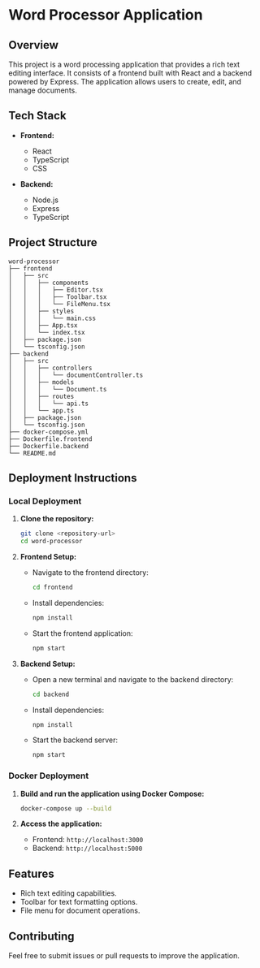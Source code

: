 # Word Processor Application

## Overview
This project is a word processing application that provides a rich text editing interface. It consists of a frontend built with React and a backend powered by Express. The application allows users to create, edit, and manage documents.

## Tech Stack
- **Frontend:**
  - React
  - TypeScript
  - CSS

- **Backend:**
  - Node.js
  - Express
  - TypeScript

## Project Structure
```
word-processor
├── frontend
│   ├── src
│   │   ├── components
│   │   │   ├── Editor.tsx
│   │   │   ├── Toolbar.tsx
│   │   │   └── FileMenu.tsx
│   │   ├── styles
│   │   │   └── main.css
│   │   ├── App.tsx
│   │   └── index.tsx
│   ├── package.json
│   └── tsconfig.json
├── backend
│   ├── src
│   │   ├── controllers
│   │   │   └── documentController.ts
│   │   ├── models
│   │   │   └── Document.ts
│   │   ├── routes
│   │   │   └── api.ts
│   │   └── app.ts
│   ├── package.json
│   └── tsconfig.json
├── docker-compose.yml
├── Dockerfile.frontend
├── Dockerfile.backend
└── README.md
```

## Deployment Instructions

### Local Deployment
1. **Clone the repository:**
   ```bash
   git clone <repository-url>
   cd word-processor
   ```

2. **Frontend Setup:**
   - Navigate to the frontend directory:
     ```bash
     cd frontend
     ```
   - Install dependencies:
     ```bash
     npm install
     ```
   - Start the frontend application:
     ```bash
     npm start
     ```

3. **Backend Setup:**
   - Open a new terminal and navigate to the backend directory:
     ```bash
     cd backend
     ```
   - Install dependencies:
     ```bash
     npm install
     ```
   - Start the backend server:
     ```bash
     npm start
     ```

### Docker Deployment
1. **Build and run the application using Docker Compose:**
   ```bash
   docker-compose up --build
   ```

2. **Access the application:**
   - Frontend: `http://localhost:3000`
   - Backend: `http://localhost:5000`

## Features
- Rich text editing capabilities.
- Toolbar for text formatting options.
- File menu for document operations.

## Contributing
Feel free to submit issues or pull requests to improve the application.